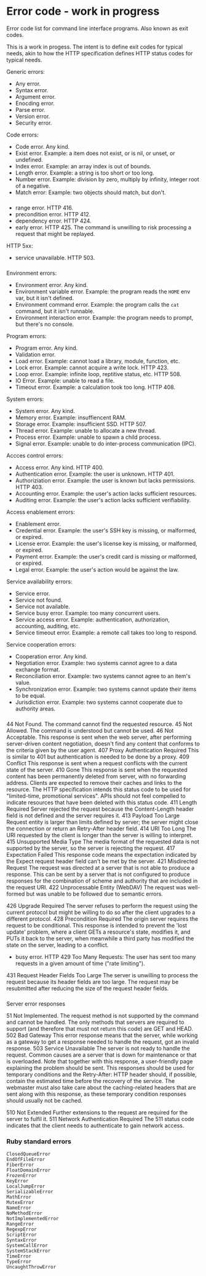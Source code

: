 # Error code - work in progress

Error code list for command line interface programs. Also known as exit codes.

This is a work in progess. The intent is to define exit codes for typical needs, akin to how the HTTP specification defines HTTP status codes for typical needs.

Generic errors:

* Any error.
* Syntax error.
* Argument error.
* Enocding error.
* Parse error.
* Version error.
* Security error.

Code errors:

* Code error. Any kind.
* Exist error. Example: a item does not exist, or is nil, or unset, or undefined.
* Index error. Example: an array index is out of bounds.
* Length error. Example: a string is too short or too long.
* Number error. Example: division by zero, multiply by infinity, integer root of a negative.
* Match error: Example: two objects should match, but don't.

###

* range error. HTTP 416.
* precondition error. HTTP 412.
* dependency error. HTTP 424.
* early error. HTTP 425. The command is unwilling to risk processing a request that might be replayed.



HTTP 5xx:

* service unavailable. HTTP 503.


###

Environment errors:

* Environment error. Any kind.
* Environment variable error. Example: the program reads the `HOME` env var, but it isn't defined.
* Environment command error. Example: the program calls the `cat` command, but it isn't runnable.
* Environment interaction error. Example: the program needs to prompt, but there's no console.

Program errors:

* Program error. Any kind.
* Validation error.
* Load error. Example: cannot load a library, module, function, etc.
* Lock error. Example: cannot acquire a write lock. HTTP 423.
* Loop error. Example: infinite loop, reptitive status, etc. HTTP 508.
* IO Error. Example: unable to read a file.
* Timeout error. Example: a calculation took too long. HTTP 408.

System errors:

* System error. Any kind.
* Memory error. Example: insuffiencent RAM.
* Storage error. Example: insufficient SSD. HTTP 507.
* Thread error. Example: unable to allocate a new thread.
* Process error. Example: unable to spawn a child process.
* Signal error. Example: unable to do inter-process communication (IPC).

Accces control errors:

* Access error. Any kind. HTTP 400.
* Authentication error. Example: the user is unknown. HTTP 401.
* Authoriziation error. Example: the user is known but lacks permissions. HTTP 403.
* Accounting error. Example: the user's action lacks sufficient resources.
* Auditing error. Example: the user's action lacks sufficient verifiability.

Access enablement errors:

* Enablement error.
* Credential error. Example: the user's SSH key is missing, or malformed, or expired.
* License error. Example: the user's license key is missing, or malformed, or expired.
* Payment error. Example: the user's credit card is missing or malformed, or expired.
* Legal error. Example: the user's action would be against the law.

Service availability errors:

* Service error.
* Service not found.
* Service not available.
* Service busy error. Example: too many concurrent users.
* Service access error. Example: authentication, authorization, accounting, auditing, etc.
* Service timeout error. Example: a remote call takes too long to respond.

Service cooperation errors:

* Cooperation error. Any kind.
* Negotiation error. Example: two systems cannot agree to a data exchange format.
* Reconciliation error. Example: two systems cannot agree to an item's value.
* Synchronization error. Example: two systems cannot update their items to be equal.
* Jurisdiction error. Example: two systems cannot cooperate due to authority areas.


###

44 Not Found. The command cannot find the requested resource.
45 Not Allowed. The command is understood but cannot be used.
46 Not Acceptable.
    This response is sent when the web server, after performing server-driven content negotiation, doesn't find any content that conforms to the criteria given by the user agent.
407 Proxy Authentication Required
    This is similar to 401 but authentication is needed to be done by a proxy.
409 Conflict
    This response is sent when a request conflicts with the current state of the server.
410 Gone
    This response is sent when the requested content has been permanently deleted from server, with no forwarding address. Clients are expected to remove their caches and links to the resource. The HTTP specification intends this status code to be used for "limited-time, promotional services". APIs should not feel compelled to indicate resources that have been deleted with this status code.
411 Length Required
    Server rejected the request because the Content-Length header field is not defined and the server requires it.
413 Payload Too Large
    Request entity is larger than limits defined by server; the server might close the connection or return an Retry-After header field.
414 URI Too Long
    The URI requested by the client is longer than the server is willing to interpret.
415 Unsupported Media Type
    The media format of the requested data is not supported by the server, so the server is rejecting the request.
417 Expectation Failed
    This response code means the expectation indicated by the Expect request header field can't be met by the server.
421 Misdirected Request
    The request was directed at a server that is not able to produce a response. This can be sent by a server that is not configured to produce responses for the combination of scheme and authority that are included in the request URI.
422 Unprocessable Entity (WebDAV)
    The request was well-formed but was unable to be followed due to semantic errors.


426 Upgrade Required
    The server refuses to perform the request using the current protocol but might be willing to do so after the client upgrades to a different protocol.
428 Precondition Required
    The origin server requires the request to be conditional. This response is intended to prevent the 'lost update' problem, where a client GETs a resource's state, modifies it, and PUTs it back to the server, when meanwhile a third party has modified the state on the server, leading to a conflict.
* busy error. HTTP 429 Too Many Requests: The user has sent too many requests in a given amount of time ("rate limiting").

431 Request Header Fields Too Large
    The server is unwilling to process the request because its header fields are too large. The request may be resubmitted after reducing the size of the request header fields.

###


Server error responses

51 Not Implemented. The request method is not supported by the command and cannot be handled. The only methods that servers are required to support (and therefore that must not return this code) are GET and HEAD.
502 Bad Gateway
    This error response means that the server, while working as a gateway to get a response needed to handle the request, got an invalid response.
503 Service Unavailable
    The server is not ready to handle the request. Common causes are a server that is down for maintenance or that is overloaded. Note that together with this response, a user-friendly page explaining the problem should be sent. This responses should be used for temporary conditions and the Retry-After: HTTP header should, if possible, contain the estimated time before the recovery of the service. The webmaster must also take care about the caching-related headers that are sent along with this response, as these temporary condition responses should usually not be cached.
 
510 Not Extended
    Further extensions to the request are required for the server to fulfil it.
511 Network Authentication Required
    The 511 status code indicates that the client needs to authenticate to gain network access. 



### Ruby standard errors

    
    ClosedQueueError
    EndOfFileError
    FiberError
    FloatDomainError
    FrozenError
    KeyError
    LocalJumpError
    SerializableError
    MathError
    MutexError
    NameError
    NoMethodError
    NotImplementedError
    RangeError
    RegexpError
    ScriptError
    SyntaxError
    SystemCallError
    SystemStackError
    TimeError
    TypeError
    UncaughtThrowError
